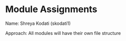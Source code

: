 # Module Assignments
Name: Shreya Kodati (skodati1)

Approach: 
All modules will have their own file structure
